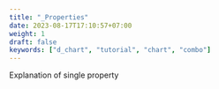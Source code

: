 ```yaml
---
title: "_Properties"
date: 2023-08-17T17:10:57+07:00
weight: 1
draft: false
keywords: ["d_chart", "tutorial", "chart", "combo"]
---
```


Explanation of single property

